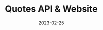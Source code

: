 ---
title: Quotes API & Website
id: quotes
live: https://quotes.zacharyc.site
source: https://github.com/ZacharyCrespin/quote-api
tech:
  - Express
img: /images/code/quote.png
date: 2023-02-25
---